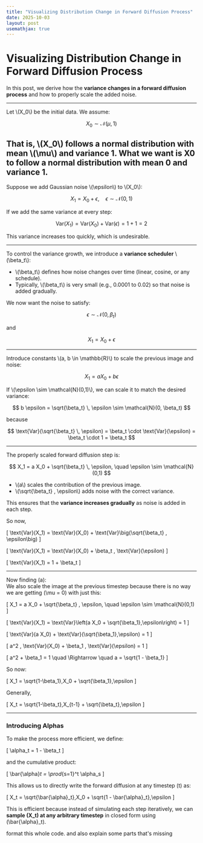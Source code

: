```yaml
---
title: "Visualizing Distribution Change in Forward Diffusion Process"
date: 2025-10-03
layout: post
usemathjax: true
---
```


# Visualizing Distribution Change in Forward Diffusion Process

In this post, we derive how the **variance changes in a forward diffusion process** and how to properly scale the added noise.

---



Let \\(X_0\\) be the initial data. We assume:

$$
X_0 \sim \mathcal{N}(\mu, 1)
$$

That is, \\(X_0\\) follows a normal distribution with mean \\(\mu\\) and variance 1.
What we want is X0 to follow a normal distribution with mean 0 and variance 1.
---


Suppose we add Gaussian noise \\(\epsilon\\) to \\(X_0\\):

$$
X_1 = X_0 + \epsilon, \quad \epsilon \sim \mathcal{N}(0,1)
$$

If we add the same variance at every step:

$$
\text{Var}(X_1) = \text{Var}(X_0) + \text{Var}(\epsilon) = 1 + 1 = 2
$$

This variance increases too quickly, which is undesirable.

---



To control the variance growth, we introduce a **variance scheduler** \\(\beta_t\\):

- \\(\beta_t\\) defines how noise changes over time (linear, cosine, or any schedule).  
- Typically, \\(\beta_t\\) is very small (e.g., 0.0001 to 0.02) so that noise is added gradually.

We now want the noise to satisfy:

$$
\epsilon \sim \mathcal{N}(0, \beta_t)
$$

and

$$
X_1 = X_0 + \epsilon
$$

---


Introduce constants \\(a, b \in \mathbb{R}\\) to scale the previous image and noise:

$$
X_1 = a X_0 + b \epsilon
$$

If \\(\epsilon \sim \mathcal{N}(0,1)\\), we can scale it to match the desired variance:

$$
b \epsilon = \sqrt{\beta_t} \, \epsilon \sim \mathcal{N}(0, \beta_t)
$$

because

$$
\text{Var}(\sqrt{\beta_t} \, \epsilon) = \beta_t \cdot \text{Var}(\epsilon) = \beta_t \cdot 1 = \beta_t
$$

---



The properly scaled forward diffusion step is:

$$
X_1 = a X_0 + \sqrt{\beta_t} \, \epsilon, \quad \epsilon \sim \mathcal{N}(0,1)
$$

- \\(a\\) scales the contribution of the previous image.  
- \\(\sqrt{\beta_t} \, \epsilon\\) adds noise with the correct variance.  

This ensures that the **variance increases gradually** as noise is added in each step.

So now,  

\[
\text{Var}(X_1) = \text{Var}(X_0) + \text{Var}\big(\sqrt{\beta_t} \, \epsilon\big)
\]  

\[
\text{Var}(X_1) = \text{Var}(X_0) + \beta_t \, \text{Var}(\epsilon)
\]  

\[
\text{Var}(X_1) = 1 + \beta_t
\]  

---

Now finding \(a\):  
We also scale the image at the previous timestep because there is no way we are getting \(\mu = 0\) with just this:  

\[
X_1 = a X_0 + \sqrt{\beta_t} \, \epsilon, 
\quad \epsilon \sim \mathcal{N}(0,1)
\]  

\[
\text{Var}(X_1) = \text{Var}\left(a X_0 + \sqrt{\beta_1}\,\epsilon\right) = 1
\]  

\[
\text{Var}(a X_0) + \text{Var}(\sqrt{\beta_1}\,\epsilon) = 1
\]  

\[
a^2 \, \text{Var}(X_0) + \beta_1 \, \text{Var}(\epsilon) = 1
\]  

\[
a^2 + \beta_1 = 1
\quad \Rightarrow \quad
a = \sqrt{1 - \beta_1}
\]  

So now:  

\[
X_1 = \sqrt{1-\beta_1}\,X_0 + \sqrt{\beta_1}\,\epsilon
\]  

Generally,  

\[
X_t = \sqrt{1-\beta_t}\,X_{t-1} + \sqrt{\beta_t}\,\epsilon
\]  

---

### Introducing Alphas  
To make the process more efficient, we define:  

\[
\alpha_t = 1 - \beta_t
\]  

and the cumulative product:  

\[
\bar{\alpha}_t = \prod_{s=1}^t \alpha_s
\]  

This allows us to directly write the forward diffusion at any timestep \(t\) as:  

\[
X_t = \sqrt{\bar{\alpha}_t}\,X_0 + \sqrt{1 - \bar{\alpha}_t}\,\epsilon
\]  

This is efficient because instead of simulating each step iteratively, we can **sample \(X_t\) at any arbitrary timestep** in closed form using \(\bar{\alpha}_t\).




format this whole code. and also explain some parts that's missing
